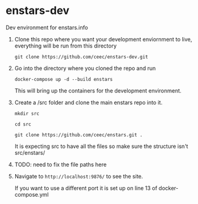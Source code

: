# enstars-dev
Dev environment for enstars.info

1. Clone this repo where you want your development enviornment to live, everything will be run from this directory

    `git clone https://github.com/ceec/enstars-dev.git`

2. Go into the directory where you cloned the repo and run

    `docker-compose up -d --build enstars`

    This will bring up the containers for the development environment.

3. Create a /src folder and clone the main enstars repo into it.

    `mkdir src`

    `cd src`

    `git clone https://github.com/ceec/enstars.git .`

    It is expecting src to have all the files so make sure the structure isn't src/enstars/

4. TODO: need to fix the file paths here    

5. Navigate to `http://localhost:9876/` to see the site.

    If you want to use a different port it is set up on line 13 of docker-compose.yml